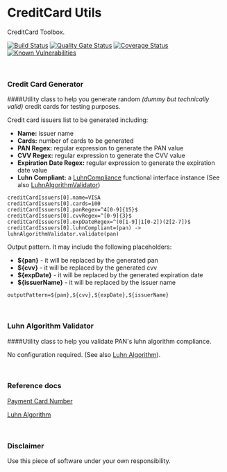 # CreditCard Utils

CreditCard Toolbox.

[![Build Status](https://travis-ci.com/xcapdevila/creditcard-utils.svg)](https://travis-ci.com/xcapdevila/creditcard-utils)
[![Quality Gate Status](https://sonarcloud.io/api/project_badges/measure?project=xcapdevila_creditcard-utils&metric=alert_status)](https://sonarcloud.io/dashboard?id=xcapdevila_creditcard-utils)
[![Coverage Status](https://coveralls.io/repos/github/xcapdevila/creditcard-utils/badge.svg)](https://coveralls.io/github/xcapdevila/creditcard-utils)
[![Known Vulnerabilities](https://snyk.io/test/github/xcapdevila/creditcard-utils/badge.svg)](https://snyk.io/test/github/xcapdevila/creditcard-utils)

<br>

### Credit Card Generator

####Utility class to help you generate random *(dummy but technically valid)* credit cards for testing purposes.

Credit card issuers list to be generated including:
- **Name:** issuer name
- **Cards:** number of cards to be generated
- **PAN Regex:** regular expression to generate the PAN value
- **CVV Regex:** regular expression to generate the CVV value
- **Expiration Date Regex:** regular expression to generate the expiration date value
- **Luhn Compliant:** a [LuhnCompliance](src/main/java/com/github/xcapdevila/creditcard/utils/LuhnCompliance.java) functional interface instance (See also [LuhnAlgorithmValidator](src/main/java/com/github/xcapdevila/creditcard/utils/LuhnAlgorithmValidator.java))
```
creditCardIssuers[0].name=VISA
creditCardIssuers[0].cards=100
creditCardIssuers[0].panRegex=^4[0-9]{15}$
creditCardIssuers[0].cvvRegex=^[0-9]{3}$
creditCardIssuers[0].expDateRegex=^(0[1-9]|1[0-2])(2[2-7])$
creditCardIssuers[0].luhnCompliant=(pan) -> luhnAlgorithmValidator.validate(pan)
```

Output pattern. It may include the following placeholders:
- **${pan}** - it will be replaced by the generated pan
- **${cvv}** - it will be replaced by the generated cvv
- **${expDate}** - it will be replaced by the generated expiration date
- **${issuerName}** - it will be replaced by the issuer name
```
outputPattern=${pan},${cvv},${expDate},${issuerName}
```

<br>

### Luhn Algorithm Validator

####Utility class to help you validate PAN's luhn algorithm compliance.

No configuration required. (See also [Luhn Algorithm](https://en.wikipedia.org/wiki/Luhn_algorithm)).

<br>

### Reference docs
[Payment Card Number](https://en.wikipedia.org/wiki/Payment_card_number)

[Luhn Algorithm](https://en.wikipedia.org/wiki/Luhn_algorithm)

<br>

### Disclaimer

Use this piece of software under your own responsibility.
